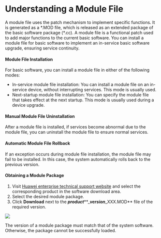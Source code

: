 Understanding a Module File
===========================

A module file uses the patch mechanism to implement specific functions. It is generated as a \*.MOD file, which is released as an extended package of the basic software package (\*.cc). A module file is a functional patch used to add major functions to the current basic software. You can install a module file for basic software to implement an in-service basic software upgrade, ensuring service continuity.

#### Module File Installation

For basic software, you can install a module file in either of the following modes:

* In-service module file installation: You can install a module file on an in-service device, without interrupting services. This mode is usually used.
* Next-startup module file installation: You can specify the module file that takes effect at the next startup. This mode is usually used during a device upgrade.

#### Manual Module File Uninstallation

After a module file is installed, if services become abnormal due to the module file, you can uninstall the module file to ensure normal services.


#### Automatic Module File Rollback

If an exception occurs during module file installation, the module file may fail to be installed. In this case, the system automatically rolls back to the previous version.


#### Obtaining a Module Package

1. Visit [Huawei enterprise technical support website](https://support.huawei.com/enterprise/en/index.html) and select the corresponding product in the software download area.
2. Select the desired module package.
3. Click **Download** next to the ***product*****\_*****version*****\_XXX.MOD** file of the required version.

![](public_sys-resources/note_3.0-en-us.png) 

The version of a module package must match that of the system software. Otherwise, the package cannot be successfully loaded.